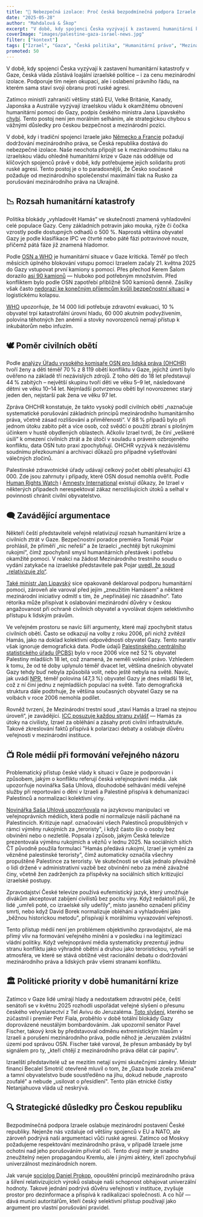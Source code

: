 ```yaml
---
title: "🛑 Nebezpečná izolace: Proč česká bezpodmínečná podpora Izraele poškozuje naši bezpečnost"
date: "2025-05-28"
author: "Mahdalová & Škop"
excerpt: "V době, kdy spojenci Česka vyzývají k zastavení humanitární katastrofy v Gaze, česká vláda zůstává loajální izraelské politice – i za cenu mezinárodní izolace. Podporuje tím nejen okupaci, ale i oslabení právního řádu, na kterém sama staví svoji obranu proti ruské agresi."
coverImage: "images/palestine-gaza-israel-news.jpg"
filter: ["kontext"]
tags: ["Izrael", "Gaza", "Česká politika", "Humanitární právo", "Mezinárodní vztahy"]
promoted: 50
---
```

V době, kdy spojenci Česka vyzývají k zastavení humanitární katastrofy v Gaze, česká vláda zůstává loajální izraelské politice – i za cenu mezinárodní izolace. Podporuje tím nejen okupaci, ale i oslabení právního řádu, na kterém sama staví svoji obranu proti ruské agresi.

Zatímco ministři zahraničí většiny států EU, Velké Británie, Kanady, Japonska a Austrálie vyzývají izraelskou vládu k okamžitému obnovení humanitární pomoci do Gazy, podpis českého ministra Jana Lipavského [chybí](https://www.eeas.europa.eu/eeas/joint-donor-statement-humanitarian-aid-gaza%C2%A0_en). Tento postoj není jen morálním selháním, ale strategickou chybou s vážnými důsledky pro českou bezpečnost a mezinárodní pozici.

V době, kdy i tradiční spojenci Izraele jako [Německo a Francie](https://www.reuters.com/world/germany-france-britain-call-israel-allow-aid-into-gaza-2025-04-23/) požadují dodržování mezinárodního práva, se Česká republika dostává do nebezpečné izolace. Naše neochota připojit se k mezinárodnímu tlaku na izraelskou vládu ohledně humanitární krize v Gaze nás odděluje od klíčových spojenců právě v době, kdy potřebujeme jejich solidaritu proti ruské agresi. Tento postoj je o to paradoxnější, že Česko současně požaduje od mezinárodního společenství maximální tlak na Rusko za porušování mezinárodního práva na Ukrajině.

## 📉 Rozsah humanitární katastrofy
Politika blokády „vyhladovět Hamás“ ve skutečnosti znamená vyhladovění celé populace Gazy. Ceny základních potravin jako mouka, rýže či čočka vzrostly podle dostupných odhadů o 500 %. Naprostá většina obyvatel Gazy je podle klasifikace IPC ve čtvrté nebo páté fázi potravinové nouze, přičemž pátá fáze již znamená hladomor.

Podle [OSN a WHO](https://www.who.int/news/item/12-05-2025-people-in-gaza-starving--sick-and-dying-as-aid-blockade-continues) je humanitární situace v Gaze kritická. Téměř po třech měsících úplného blokování vstupu pomoci Izraelem začaly 21. května 2025 do Gazy vstupovat první kamiony s pomocí. Přes přechod Kerem Šalom dorazilo [asi 90 kamionů](https://www.washingtonpost.com/world/2025/05/21/israel-gaza-aid-blockade-un/) — hluboko pod potřebným množstvím. Před konfliktem bylo podle OSN zapotřebí přibližně 500 kamionů denně. Zásilky však často [nedorazí ke konečným příjemcům kvůli bezpečnostní situaci](https://cadenaser.com/nacional/2025/05/21/no-se-entrega-la-poca-ayuda-enviada-a-gaza-por-problemas-de-seguridad-cadena-ser/) a logistickému kolapsu.

[WHO](https://www.who.int/news/item/12-05-2025-people-in-gaza-starving--sick-and-dying-as-aid-blockade-continues) upozorňuje, že 14 000 lidí potřebuje zdravotní evakuaci, 10 % obyvatel trpí katastrofální úrovní hladu, 60 000 akutním podvyživením, polovina těhotných žen anémií a stovky novorozenců nemají přístup k inkubátorům nebo infuzím.

## 🕊️ Poměr civilních obětí
Podle [analýzy Úřadu vysokého komisaře OSN pro lidská práva (OHCHR)](https://www.reuters.com/world/middle-east/nearly-70-gaza-war-dead-women-children-un-rights-office-says-2024-11-08/) tvoří ženy a děti téměř 70 % z 8 119 obětí konfliktu v Gaze, jejichž úmrtí bylo ověřeno na základě tří nezávislých zdrojů. Z toho děti do 18 let představují 44 % zabitých – největší skupinu tvoří děti ve věku 5–9 let, následované dětmi ve věku 10–14 let. Nejmladší potvrzenou obětí byl novorozenec starý jeden den, nejstarší pak žena ve věku 97 let. 

Zpráva OHCHR konstatuje, že takto vysoký podíl civilních obětí „naznačuje systematické porušování základních principů mezinárodního humanitárního práva, včetně zásad rozlišování a přiměřenosti“. V 88 % případů bylo při jednom útoku zabito pět a více osob, což svědčí o použití zbraní s plošným účinkem v hustě obydlených oblastech. Ačkoliv Izrael tvrdí, že činí „veškeré úsilí“ k omezení civilních ztrát a že útočí v souladu s právem ozbrojeného konfliktu, data OSN tuto praxi zpochybňují. OHCHR vyzývá k nezávislému soudnímu přezkoumání a archivaci důkazů pro případné vyšetřování válečných zločinů.

Palestinské zdravotnické úřady udávají celkový počet obětí přesahující 43 000. Zde jsou zahrnuty i případy, které OSN dosud nemohla ověřit. Podle [Human Rights Watch](https://www.hrw.org/news/2024/12/18/israelgaza-indiscriminate-attacks-harmed-civilians) i [Amnesty International](https://www.amnesty.org/en/latest/news/2024/12/israel-opt-relentless-israeli-attacks-devastate-civilians-in-gaza/) existují důkazy, že Izrael v některých případech nerespektoval zákaz nerozlišujících útoků a selhal v povinnosti chránit civilní obyvatelstvo.

## 🗨️ Zavádějící argumentace
Někteří čeští představitelé veřejně relativizují rozsah humanitární krize a civilních ztrát v Gaze. Bezpečnostní poradce premiéra Tomáš Pojar prohlásil, že příměří „nic neřeší“ a že Izraelci „nechtějí být rukojmími rukojmí“, čímž zpochybnil smysl humanitárních přestávek i potřebu okamžité pomoci. V reakci na žádost Mezinárodního trestního soudu o vydání zatykače na izraelské představitele pak Pojar [uvedl, že soud „relativizuje zlo“](https://ct24.ceskatelevize.cz/clanek/svet/mezinarodni-trestni-soud-relativizuje-zlo-mini-pojar-355766).

[Také ministr Jan Lipavský](https://www.ceskenoviny.cz/zpravy/lipavsky-cesko-podporuje-pomoc-gaze-varuje-pred-zneuzitim-hamasem/2675864) sice opakovaně deklaroval podporu humanitární pomoci, zároveň ale varoval před jejím „zneužitím Hamásem“ a některé mezinárodní iniciativy odmítl s tím, že „nepřinášejí nic zásadního“. Tato rétorika může přispívat k oslabování mezinárodní důvěry v českou angažovanost při ochraně civilních obyvatel a vyvolávat dojem selektivního přístupu k lidským právům.

Ve veřejném prostoru se navíc šíří argumenty, které mají zpochybnit status civilních obětí. Často se odkazují na volby z roku 2006, při nichž zvítězil Hamás, jako na doklad kolektivní odpovědnosti obyvatel Gazy. Tento narativ však ignoruje demografická data. Podle údajů [Palestinského centrálního statistického úřadu (PCBS)](https://english.wafa.ps/Pages/Details/104279?utm_source=chatgpt.com) bylo v roce 2006 více než 52 % obyvatel Palestiny mladších 18 let, což znamená, že neměli volební právo. Vzhledem k tomu, že od té doby uplynulo téměř dvacet let, většina dnešních obyvatel Gazy tehdy buď nebyla způsobilá volit, nebo ještě nebyla na světě. Navíc, jak uvádí [NPR](https://www.npr.org/2023/10/19/1206479861/israel-gaza-hamas-children-population-war-palestinians?utm_source=chatgpt.com), téměř polovina (47,3 %) obyvatel Gazy je dnes mladší 18 let, což z ní činí jednu z nejmladších populací na světě. Tato demografická struktura dále podtrhuje, že většina současných obyvatel Gazy se na volbách v roce 2006 nemohla podílet.

Rovněž tvrzení, že Mezinárodní trestní soud „staví Hamás a Izrael na stejnou úroveň“, je zavádějící. [ICC posuzuje každou stranu zvlášť](https://www.icc-cpi.int/news/statement-prosecutor-karim-aa-khan-kc-application-warrants-arrest-context-situation-state-palestine) — Hamás za útoky na civilisty, Izrael za obléhání a zásahy proti civilní infrastruktuře. Takové zkreslování faktů přispívá k polarizaci debaty a oslabuje důvěru veřejnosti v mezinárodní instituce.

## 📺 Role médií při formování veřejného názoru
Problematický přístup české vlády k situaci v Gaze je podporován i způsobem, jakým o konfliktu referují česká veřejnoprávní média. Jak upozorňuje novinářka Saša Uhlová, dlouhodobé selhávání médií veřejné služby při reportování o dění v Izraeli a Palestině přispívá k dehumanizaci Palestinců a normalizaci kolektivní viny.

[Novinářka Saša Uhlová upozorňovala](https://denikalarm.cz/2025/01/jsou-vsichni-palestinci-teroriste-ceska-verejnopravni-media-podnecuji-nenavist/) na jazykovou manipulaci ve veřejnoprávních médiích, která podle ní normalizuje násilí páchané na Palestincích. Kritizuje např. označování všech Palestinců propuštěných v rámci výměny rukojmích za „teroristy", i když často šlo o osoby bez obvinění nebo o nezletilé. Popsala i způsob, jakým Česká televize prezentovala výměnu rukojmích a vězňů v lednu 2025. Na sociálních sítích ČT původně použila formulaci "Hamás předává rukojmí, Izrael je vymění za vězněné palestinské teroristy", čímž automaticky označila všechny propuštěné Palestince za teroristy. Ve skutečnosti se však jednalo převážně o lidi držené v administrativní vazbě bez obvinění nebo za méně závažné činy, včetně žen zadržených za příspěvky na sociálních sítích kritizující izraelské postupy.

Zpravodajství České televize používá eufemistický jazyk, který umožňuje divákům akceptovat zabíjení civilistů bez pocitu viny. Když redaktoři píší, že lidé „umřeli poté, co izraelské síly udeřily", místo jasného označení příčiny smrti, nebo když David Borek normalizuje obléhání a vyhladovění jako „běžnou historickou metodu", přispívají k morálnímu vyvazování veřejnosti.

Tento přístup médií není jen problémem objektivního zpravodajství, ale má přímý vliv na formování veřejného mínění a v posledku i na legitimizaci vládní politiky. Když veřejnoprávní média systematicky prezentují jednu stranu konfliktu jako výhradně obětní a druhou jako teroristickou, vytváří se atmosféra, ve které se stává obtížné vést racionální debatu o dodržování mezinárodního práva a lidských práv všemi stranami konfliktu.

## 🏛️ Politické priority v době humanitární krize
Zatímco v Gaze lidé umírají hlady a nedostatkem zdravotní péče, čeští senátoři se v květnu 2025 rozhodli uspořádat veřejné slyšení o přesunu českého velvyslanectví z Tel Avivu do Jeruzaléma. [Toto slyšení](https://denikalarm.cz/2025/05/lide-v-gaze-umiraji-hlady-a-cesti-senatori-poradaji-slyseni-o-presunu-ambasady-do-jeruzalema/), kterého se zúčastnil i premiér Petr Fiala, proběhlo v době totální blokády Gazy doprovázené neustálým bombardováním. Jak upozornil senátor Pavel Fischer, takový krok by představoval odměnu extremistickým hlasům v Izraeli a porušení mezinárodního práva, podle něhož je Jeruzalém zvláštní území pod správou OSN. Fischer také varoval, že přesun ambasády by byl signálem pro ty, „kteří chtějí z mezinárodního práva dělat cár papíru".

Izraelští představitelé už se mezitím netají svými skutečnými záměry. Ministr financí Becalel Smotrič otevřeně mluvil o tom, že „Gaza bude zcela zničena" a tamní obyvatelstvo bude soustředěno na jihu, dokud nebude „naprosto zoufalé" a nebude „usilovat o přesídlení". Tento plán etnické čistky Netanjahuova vláda už neskrývá.

## 🔍 Strategické důsledky pro Českou republiku
Bezpodmínečná podpora Izraele oslabuje mezinárodní postavení České republiky. Nejenže nás vzdaluje od většiny spojenců v EU a NATO, ale zároveň podrývá naši argumentaci vůči ruské agresi. Zatímco od Moskvy požadujeme respektování mezinárodního práva, v případě Izraele jsme ochotni nad jeho porušováním přivírat oči. Tento dvojí metr je snadno zneužitelný nejen propagandou Kremlu, ale i jinými aktéry, kteří zpochybňují univerzálnost mezinárodních norem.

Jak varuje [sociolog Daniel Prokop](https://www.seznamzpravy.cz/clanek/komentare-komentar-evropa-dnes-prohrava-hned-dve-bitvy-245595), opouštění principů mezinárodního práva a šíření relativizujících výroků oslabuje naši schopnost obhajovat univerzální hodnoty. Takové jednání podrývá důvěru veřejnosti v instituce, zvyšuje prostor pro dezinformace a přispívá k radikalizaci společnosti. A co hůř — dává munici autoritářům, kteří český selektivní přístup používají jako argument pro vlastní porušování pravidel.
